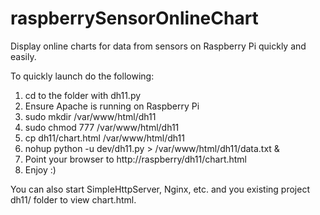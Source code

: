 # raspberrySensorOnlineChart
Display online charts for data from sensors on Raspberry Pi quickly and easily.

To quickly launch do the following:

1. cd to the folder with dh11.py
2. Ensure Apache is running on Raspberry Pi
3. sudo mkdir /var/www/html/dh11
4. sudo chmod 777 /var/www/html/dh11
5. cp dh11/chart.html /var/www/html/dh11
5. nohup python -u dev/dh11.py > /var/www/html/dh11/data.txt &
6. Point your browser to http://raspberry/dh11/chart.html
7. Enjoy :)

You can also start SimpleHttpServer, Nginx, etc. and you existing project dh11/ folder to view chart.html.
